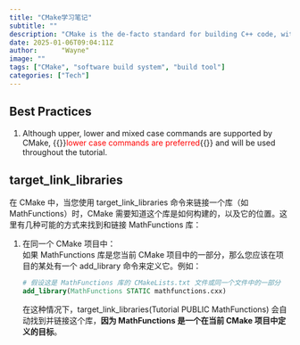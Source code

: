 ```yaml
---
title: "CMake学习笔记"
subtitle: ""
description: "CMake is the de-facto standard for building C++ code, with over 2 million downloads a month. It’s a powerful, comprehensive solution for managing the software build process."
date: 2025-01-06T09:04:11Z
author:      "Wayne"
image: ""
tags: ["CMake", "software build system", "build tool"]
categories: ["Tech"]
---
```


## Best Practices

1. Although upper, lower and mixed case commands are supported by CMake, {{<rawhtml>}}<span style="color:red;">lower case commands are preferred</span>{{</rawhtml>}} and will be used throughout the tutorial.

## target_link_libraries

在 CMake 中，当您使用 target_link_libraries 命令来链接一个库（如 MathFunctions）时，CMake 需要知道这个库是如何构建的，以及它的位置。这里有几种可能的方式来找到和链接 MathFunctions 库：

1. 在同一个 CMake 项目中：  
   如果 MathFunctions 库是您当前 CMake 项目中的一部分，那么您应该在项目的某处有一个 add_library 命令来定义它。例如：
   ```cmake
   # 假设这是 MathFunctions 库的 CMakeLists.txt 文件或同一个文件中的一部分
   add_library(MathFunctions STATIC mathfunctions.cxx)
   ```
   在这种情况下，target_link_libraries(Tutorial PUBLIC MathFunctions) 会自动找到并链接这个库，**因为 MathFunctions 是一个在当前 CMake 项目中定义的目标**。
